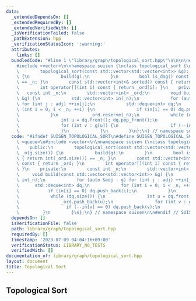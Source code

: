 ```yaml
---
data:
  _extendedDependsOn: []
  _extendedRequiredBy: []
  _extendedVerifiedWith: []
  _isVerificationFailed: false
  _pathExtension: hpp
  _verificationStatusIcon: ':warning:'
  attributes:
    links: []
  bundledCode: "#line 1 \"library/graph/topological_sort.hpp\"\n\n\n\n#include <queue>\n\
    #include <vector>\n\nnamespace suisen {\nclass topological_sort {\n    public:\n\
    \        topological_sort(const std::vector<std::vector<int>> &g): _n(g.size())\
    \ {\n            build(g);\n        }\n        bool is_dag() const { return int(_ord.size())\
    \ == _n; }\n        const std::vector<int>& sorted() const { return _ord; }\n\
    \        int operator[](int i) const { return _ord[i]; }\n    private:\n     \
    \   const int _n;\n        std::vector<int> _ord;\n        void build(const std::vector<std::vector<int>>\
    \ &g) {\n            std::vector<int> in(_n);\n            for (auto &adj : g)\
    \ for (int j : adj) ++in[j];\n            std::deque<int> dq;\n            for\
    \ (int i = 0; i < _n; ++i) {\n                if (in[i] == 0) dq.push_back(i);\n\
    \            }\n            _ord.reserve(_n);\n            while (dq.size()) {\n\
    \                int u = dq.front(); dq.pop_front();\n                _ord.push_back(u);\n\
    \                for (int v : g[u]) {\n                    if (--in[v] == 0) dq.push_back(v);\n\
    \                }\n            }\n        }\n};\n} // namespace suisen\n\n\n"
  code: "#ifndef SUISEN_TOPOLOGICAL_SORT\n#define SUISEN_TOPOLOGICAL_SORT\n\n#include\
    \ <queue>\n#include <vector>\n\nnamespace suisen {\nclass topological_sort {\n\
    \    public:\n        topological_sort(const std::vector<std::vector<int>> &g):\
    \ _n(g.size()) {\n            build(g);\n        }\n        bool is_dag() const\
    \ { return int(_ord.size()) == _n; }\n        const std::vector<int>& sorted()\
    \ const { return _ord; }\n        int operator[](int i) const { return _ord[i];\
    \ }\n    private:\n        const int _n;\n        std::vector<int> _ord;\n   \
    \     void build(const std::vector<std::vector<int>> &g) {\n            std::vector<int>\
    \ in(_n);\n            for (auto &adj : g) for (int j : adj) ++in[j];\n      \
    \      std::deque<int> dq;\n            for (int i = 0; i < _n; ++i) {\n     \
    \           if (in[i] == 0) dq.push_back(i);\n            }\n            _ord.reserve(_n);\n\
    \            while (dq.size()) {\n                int u = dq.front(); dq.pop_front();\n\
    \                _ord.push_back(u);\n                for (int v : g[u]) {\n  \
    \                  if (--in[v] == 0) dq.push_back(v);\n                }\n   \
    \         }\n        }\n};\n} // namespace suisen\n\n#endif // SUISEN_TOPOLOGICAL_SORT"
  dependsOn: []
  isVerificationFile: false
  path: library/graph/topological_sort.hpp
  requiredBy: []
  timestamp: '2023-07-09 04:04:16+09:00'
  verificationStatus: LIBRARY_NO_TESTS
  verifiedWith: []
documentation_of: library/graph/topological_sort.hpp
layout: document
title: Topological Sort
---
```

## Topological Sort